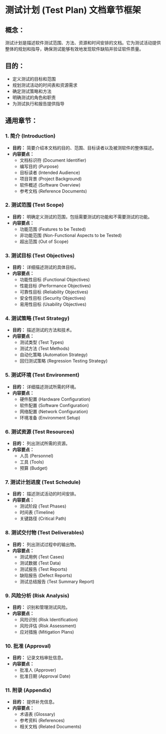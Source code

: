 # 测试计划 (Test Plan) 文档章节框架

## 概念：
测试计划是描述软件测试范围、方法、资源和时间安排的文档。它为测试活动提供整体的规划和指导，确保测试能够有效地发现软件缺陷并验证软件质量。

## 目的：
- 定义测试的目标和范围
- 规划测试活动的时间表和资源需求
- 确定测试策略和方法
- 明确测试的角色和职责
- 为测试执行和报告提供指导

## 通用章节：

### 1. 简介 (Introduction)
- **目的：** 简要介绍本文档的目的、范围、目标读者以及被测软件的整体描述。
- **内容要点：**
  - 文档标识符 (Document Identifier)
  - 编写目的 (Purpose)
  - 目标读者 (Intended Audience)
  - 项目背景 (Project Background)
  - 软件概述 (Software Overview)
  - 参考文档 (Reference Documents)

### 2. 测试范围 (Test Scope)
- **目的：** 明确定义测试的范围，包括需要测试的功能和不需要测试的功能。
- **内容要点：**
  - 功能范围 (Features to be Tested)
  - 非功能范围 (Non-Functional Aspects to be Tested)
  - 超出范围 (Out of Scope)

### 3. 测试目标 (Test Objectives)
- **目的：** 详细描述测试的具体目标。
- **内容要点：**
  - 功能性目标 (Functional Objectives)
  - 性能目标 (Performance Objectives)
  - 可靠性目标 (Reliability Objectives)
  - 安全性目标 (Security Objectives)
  - 易用性目标 (Usability Objectives)

### 4. 测试策略 (Test Strategy)
- **目的：** 描述测试的方法和技术。
- **内容要点：**
  - 测试类型 (Test Types)
  - 测试方法 (Test Methods)
  - 自动化策略 (Automation Strategy)
  - 回归测试策略 (Regression Testing Strategy)

### 5. 测试环境 (Test Environment)
- **目的：** 详细描述测试所需的环境。
- **内容要点：**
  - 硬件配置 (Hardware Configuration)
  - 软件配置 (Software Configuration)
  - 网络配置 (Network Configuration)
  - 环境准备 (Environment Setup)

### 6. 测试资源 (Test Resources)
- **目的：** 列出测试所需的资源。
- **内容要点：**
  - 人员 (Personnel)
  - 工具 (Tools)
  - 预算 (Budget)

### 7. 测试计划进度 (Test Schedule)
- **目的：** 描述测试活动的时间安排。
- **内容要点：**
  - 测试阶段 (Test Phases)
  - 时间表 (Timeline)
  - 关键路径 (Critical Path)

### 8. 测试交付物 (Test Deliverables)
- **目的：** 列出测试过程中的输出物。
- **内容要点：**
  - 测试用例 (Test Cases)
  - 测试数据 (Test Data)
  - 测试报告 (Test Reports)
  - 缺陷报告 (Defect Reports)
  - 测试总结报告 (Test Summary Report)

### 9. 风险分析 (Risk Analysis)
- **目的：** 识别和管理测试风险。
- **内容要点：**
  - 风险识别 (Risk Identification)
  - 风险评估 (Risk Assessment)
  - 应对措施 (Mitigation Plans)

### 10. 批准 (Approval)
- **目的：** 记录文档审批信息。
- **内容要点：**
  - 批准人 (Approver)
  - 批准日期 (Approval Date)

### 11. 附录 (Appendix)
- **目的：** 提供补充信息。
- **内容要点：**
  - 术语表 (Glossary)
  - 参考资料 (References)
  - 相关文档 (Related Documents)
